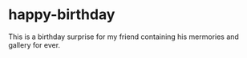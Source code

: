 # happy-birthday
This is a birthday surprise for my friend containing his mermories and gallery for ever. 
